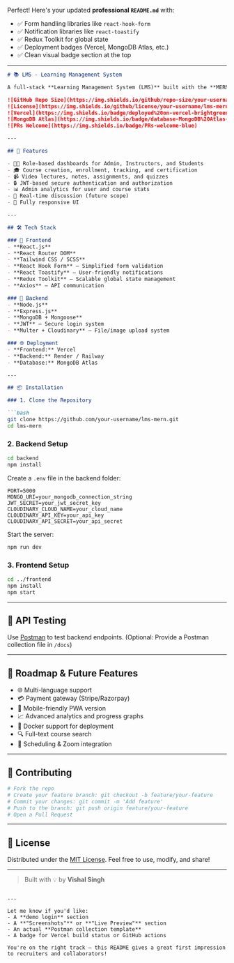 Perfect! Here's your updated **professional `README.md`** with:

* ✅ Form handling libraries like `react-hook-form`
* ✅ Notification libraries like `react-toastify`
* ✅ Redux Toolkit for global state
* ✅ Deployment badges (Vercel, MongoDB Atlas, etc.)
* ✅ Clean visual badge section at the top

---

````markdown
# 📚 LMS - Learning Management System

A full-stack **Learning Management System (LMS)** built with the **MERN Stack** — designed for schools, coaching centers, and online educators to manage courses, users, content, and learning progress all in one platform.

![GitHub Repo Size](https://img.shields.io/github/repo-size/your-username/lms-mern)
![License](https://img.shields.io/github/license/your-username/lms-mern)
![Vercel](https://img.shields.io/badge/deployed%20on-vercel-brightgreen)
![MongoDB Atlas](https://img.shields.io/badge/database-MongoDB%20Atlas-green)
![PRs Welcome](https://img.shields.io/badge/PRs-welcome-blue)

---

## 🚀 Features

- 👨‍🏫 Role-based dashboards for Admin, Instructors, and Students  
- 🎓 Course creation, enrollment, tracking, and certification  
- 📹 Video lectures, notes, assignments, and quizzes  
- 🔒 JWT-based secure authentication and authorization  
- 📊 Admin analytics for user and course stats  
- 💬 Real-time discussion (future scope)  
- 📱 Fully responsive UI

---

## 🛠️ Tech Stack

### 🧩 Frontend
- **React.js**
- **React Router DOM**
- **Tailwind CSS / SCSS**
- **React Hook Form** – Simplified form validation  
- **React Toastify** – User-friendly notifications  
- **Redux Toolkit** – Scalable global state management  
- **Axios** – API communication

### 🧠 Backend
- **Node.js**
- **Express.js**
- **MongoDB + Mongoose**
- **JWT** – Secure login system  
- **Multer + Cloudinary** – File/image upload system  

### 🌐 Deployment
- **Frontend:** Vercel  
- **Backend:** Render / Railway  
- **Database:** MongoDB Atlas  

---

## 📦 Installation

### 1. Clone the Repository

```bash
git clone https://github.com/your-username/lms-mern.git
cd lms-mern
````

### 2. Backend Setup

```bash
cd backend
npm install
```

Create a `.env` file in the backend folder:

```env
PORT=5000
MONGO_URI=your_mongodb_connection_string
JWT_SECRET=your_jwt_secret_key
CLOUDINARY_CLOUD_NAME=your_cloud_name
CLOUDINARY_API_KEY=your_api_key
CLOUDINARY_API_SECRET=your_api_secret
```

Start the server:

```bash
npm run dev
```

### 3. Frontend Setup

```bash
cd ../frontend
npm install
npm start
```

---

## 🧪 API Testing

Use [Postman](https://www.postman.com/) to test backend endpoints.
(Optional: Provide a Postman collection file in `/docs`)

---

## 🧠 Roadmap & Future Features

* 🌐 Multi-language support
* 💳 Payment gateway (Stripe/Razorpay)
* 📱 Mobile-friendly PWA version
* 📈 Advanced analytics and progress graphs
* 🐳 Docker support for deployment
* 🔍 Full-text course search
* 📅 Scheduling & Zoom integration

---

## 🤝 Contributing

```bash
# Fork the repo
# Create your feature branch: git checkout -b feature/your-feature
# Commit your changes: git commit -m 'Add feature'
# Push to the branch: git push origin feature/your-feature
# Open a Pull Request
```

---

## 📜 License

Distributed under the [MIT License](LICENSE).
Feel free to use, modify, and share!

---

> Built with 💡 by **Vishal Singh**

```

---

Let me know if you'd like:
- A **demo login** section
- A **"Screenshots"** or **"Live Preview"** section
- An actual **Postman collection template**
- A badge for Vercel build status or GitHub actions

You're on the right track — this README gives a great first impression to recruiters and collaborators!
```
